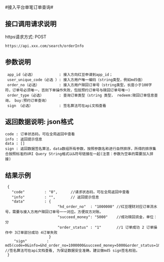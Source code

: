 #接入平台单笔订单查询#

## 接口调用请求说明 ##

https请求方式: POST

    https://api.xxx.com/search/orderInfo

## 参数说明 ##
	
     app_id（必选）           : 接入方向红豆申请到app_id； 
     user_unique_code（必选 ）: 接入方用户唯一编码（string类型，例如md5值）
     order_no（必选）         : 接入方用户赎回订单号（string类型，长度小于100字符，订单号必须唯一，否则下单操作失败，包括预约订单号与赎回订单号唯一）
     order_type（必选）       : 查询订单类型（string 类型， redeem:赎回订单信息查询， buy:预约订单查询）
     sign （必选）            : 签名算法可在api文档查看 


## 返回数据说明: json格式 ##
    code : 订单状态码，可在全局返回中查看 
    info : 返回提示信息
    data : []
    sign : 返回数据签名算法，data数组所有参数，按照参数名称进行自然排序，所得的排序集合按照标准的URI Query String格式以&符号链接在一起(注意：参数为空串的需要加入拼接)

## 结果示例 ##

     {
       "code"         : "0",      //请求状态码，可在全局返回中查看 
       "info"         : "",       // 返回提示信息
       "data"         : {
                            "hd_order_no"  : "1000000" //红豆理财对应订单流水号，需要与接入方用户赎回订单号一一对应。方便双方对账。
                            "succeed_money": "5000"    //成功赎回资金，单位：分
                            "order_status" : "1"       //1 订单成功 2 订单操作中 3订单部分成功 4订单失败
                        }
        "sign"         : md5(code=0&info=&hd_order_no=1000000&succeed_money=5000&order_status=1&APP_SECRET) //签名算法可在api文档查看, 为保证数据安全准确，建议做md5 sign签名校验。                
     }
 
 
